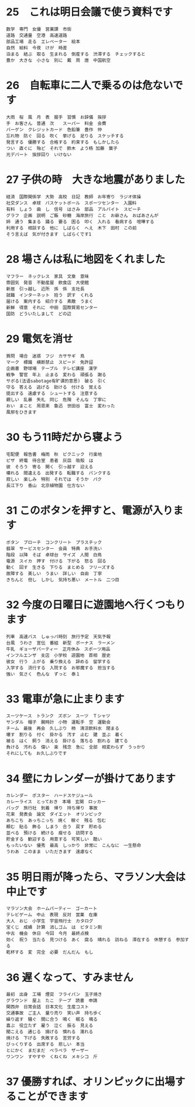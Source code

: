 # 25　これは明日会議で使う資料です

    数学　専門　女優　営業課　市街
    道路　交通量　空港　高速道路　
    部品工場　走る　エレベーター　絵本
    自然　給料　今夜　けが　時差
    泊まる　結ぶ　取る　生まれる　倒産する　渋滞する　チェックすると　
    豊か　大きな　小さな　別に　戴　周　唐　中国航空
# 26　自転車に二人で乗るのは危ないです

    大雨　桜　風　月　表　握手　習慣　お辞儀　挨拶
    手　お客さん　普通　次　　スーパー　料金　会費
    バーゲン　クレジットカード　色鉛筆　豊作　仲
    忘れ物　防ぐ　回る　吹く　挙げる　足りる　スケッチする
    発言する　優勝する　合格する　約束する　もしかしたら
    つい　直ぐに　殆ど　それで　鈴木　よう杨 加藤　葉子
    光デパート　挨拶回り　いけない
# 27 子供の時　大きな地震がありました

    経済　国際関係学　大勢　高校　日記　教師　お年寄り　ラジオ体操
    社交ダンス　卓球　バスケットボール　スポーツセンター　入園料
    有料　しょう　曲　し　信号　はさみ　部品　アルバイト　スピーチ
    グラフ　企画　説明　ご飯　砂糖　海岸旅行　こと　お爺さん　おばあさんが
    姉　通う　集まる　踊る　要る　困る　叩く　入れる　看病する　喧嘩する
    利用する　相談する　他に　しばらく　へえ　木下　田村　この前
    そう言えば　気が付きます　しばらくです1
# 28 場さんは私に地図をくれました

    マフラー　ネックレス　家具　文章　意味
    雰囲気　発音　不動産屋　飲食店　大使館
    新居　引っ越し　近所　孫　係　支社長
    就職　インターネット　拾う　訳す　くれる
    届ける　案内する　紹介する　素敵　うまく
    新鮮　得意　それに　中田　国際貿易センター
    国防　どういたしまして　どの辺
# 29 電気を消せ

    質問　場合　迷惑　フジ　カササギ　鳥
    マーク　標識　横断禁止　スピード　免許証
    企画書　野球場　テーブル　テレビ講座　漢字
    戦争　警官　年上　止まる　変わる　頑張る　謝る
    サボる(法语sabotage有旷课的意思)　破る　引く
    守る　答える　逃げる　助ける　付ける　覚える
    提出する　遠慮する　シュートする　注意する
    親しい　乱暴　失礼　同じ　危険　そんな　丁寧に
    おい　まこと　周恩来　魯迅　世田谷　富士　変わった
    風邪をひきます
# 30 もう11時だから寝よう

    宅配便　報告書　梅雨　秋　ピクニック　行楽地
    ピザ　終電　待合室　患者　灰皿　吸殻　は
    彼　そろう　寄る　開く　引っ越す　迎える
    壊れる　間違える　出発する　転職する　パンクする
    寂しい　楽しみ　特別　それでは　そうか　パク
    長江下り　香山　北京植物園　仕方ない
# 31 このボタンを押すと、電源が入ります

    ボタン　ブローチ　コンクリート　プラスチック
    翡翠　サービスセンター　会員　特典　お手洗い
    階段　以降　そば　卓球台　サイズ　人間　白鳥
    電源　スイカ　押す　付ける　下がる　怒る　回る
    動く　回す　生きる　下りる　まとめる　フリーズする
    故障する　美しい　うまい　詳しい　自由　丁寧
    きちんと　但し　しかし　気持ち悪い　メートル　二つ目
# 32 今度の日曜日に遊園地へ行くつもります

    列車　高速バス　しゅっパ時刻　旅行予定　天気予報
    台風　うわさ　宣伝　番組　新型　ボーナス　ラーメン
    牛乳　ギョーザパーティー　正月休み　スポーツ用品
    インフルエンザ　支店　小学校　遊園地　首相　歴史
    彼女　行う　上がる　乗り換える　辞める　留学する
    入学する　流行する　入院する　お邪魔する　担当する
    強い　気さく　色んな　ずっと　泰１
# 33 電車が急に止まります

    スーツケース　トランク　ズボン　スーツ　Ｔシャツ
    サンダル　帽子　腕時計　小物　運転手　空　運動会
    チーム　最後　再会　久しぶり　柿　清涼飲料水　閉まる
    壊す　割りる　付く　掛かる　汚す　止む　建　並ぶ　着く
    被る　はく　飼う　消える　掛ける　落ちる　割れる　建てる
    負ける　汚れる　偉い　楽　残念　急に　全部　相変わらず　うっかり
    それにしても　お久しぶりです
# 34 壁にカレンダーが掛けてあります

    カレンダー　ポスター　ハードスケジュール
    カレーライス　とっておき　本場　玄関　ロッカー
    バッグ　旅行社　到着　帰り　持ち帰り　事故
    花束　発表会　論文　ダイエット　オリンピック
    あちこち　あっちこっち　焼く　稼ぐ　残る　包む
    頼む　貼る　飾る　しまう　合う　戻す　貯める
    並べる　預ける　続ける　瘦せる　訪問する
    貯金する　歓迎する　用意する　可笑しい　酷い
    もったいない　優秀　最高　しっかり　非常に　こんなに　一生懸命　
    うわあ　このまま　いただきます　遠慮なく
# 35 明日雨が降ったら、マラソン大会は中止です

    マラソン大会　ホームパーティー　ゴーカート
    テレビゲーム　中止　表現　反対　営業　在庫
    大人　おじ　小学生　宇宙飛行士　カタログ　
    宝くじ　成績　計算　消しゴム　は　ビタミン剤
    中古　機会　休日　今回　今月　最終点検
    効く　祝う　当たる　見つける　あく　腐る　晴れる　訪ねる　滞在する　休憩する　参加する
    乾杯する　変　完全　必要　だんだん　もし
# 36 遅くなって、すみません

    最初　出身　工場　煙突　フライパン　玉子焼き
    グラウンド　屋上　たこ　テープ　読書　申請
    関西弁　日常会話　日本文化　生産コスト　
    交通事故　ご主人　量り売り　笑い声　持ち歩く
    繰り返す　騒ぐ　間に合う　鳴く　眠る　鳴る
    喜ぶ　役立たず　雇う　泣く　振る　見える
    聞こえる　通じる　揚げる　慣れる　濡れる
    焼ける　下げる　失敗する　苦労する
    びっくりする　出席する　悲しい　本当
    とにかく　まだまだ　ペラペラ　ザーザー
    ワンワン　すやすや　くねくね　メキシコ　斤
# 37 優勝すれば、オリンピックに出場することができます

    